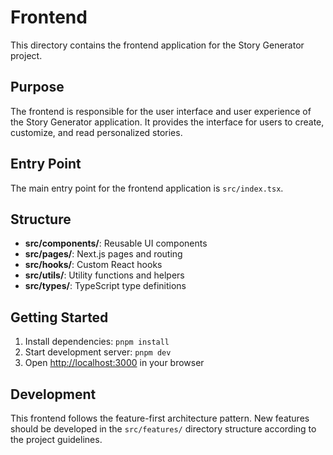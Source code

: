 # Frontend

This directory contains the frontend application for the Story Generator project.

## Purpose

The frontend is responsible for the user interface and user experience of the Story Generator application. It provides the interface for users to create, customize, and read personalized stories.

## Entry Point

The main entry point for the frontend application is `src/index.tsx`.

## Structure

- **src/components/**: Reusable UI components
- **src/pages/**: Next.js pages and routing
- **src/hooks/**: Custom React hooks
- **src/utils/**: Utility functions and helpers
- **src/types/**: TypeScript type definitions

## Getting Started

1. Install dependencies: `pnpm install`
2. Start development server: `pnpm dev`
3. Open [http://localhost:3000](http://localhost:3000) in your browser

## Development

This frontend follows the feature-first architecture pattern. New features should be developed in the `src/features/` directory structure according to the project guidelines.